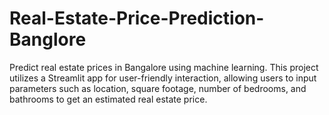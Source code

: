 # Real-Estate-Price-Prediction-Banglore
Predict real estate prices in Bangalore using machine learning. This project utilizes a Streamlit app for user-friendly interaction, allowing users to input parameters such as location, square footage, number of bedrooms, and bathrooms to get an estimated real estate price.
